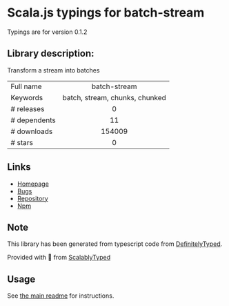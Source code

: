 
# Scala.js typings for batch-stream

Typings are for version 0.1.2

## Library description:
Transform a stream into batches

|                    |                 |
| ------------------ | :-------------: |
| Full name          | batch-stream |
| Keywords           | batch, stream, chunks, chunked |
| # releases         | 0 |
| # dependents       | 11 |
| # downloads        | 154009 |
| # stars            | 0 |

## Links
- [Homepage](https://github.com/segmentio/batch-stream#readme)
- [Bugs](https://github.com/segmentio/batch-stream/issues)
- [Repository](https://github.com/segmentio/batch-stream)
- [Npm](https://www.npmjs.com/package/batch-stream)
    


## Note
This library has been generated from typescript code from [DefinitelyTyped](https://definitelytyped.org).

Provided with :purple_heart: from [ScalablyTyped](https://github.com/oyvindberg/ScalablyTyped)

## Usage
See [the main readme](../../readme.md) for instructions.


